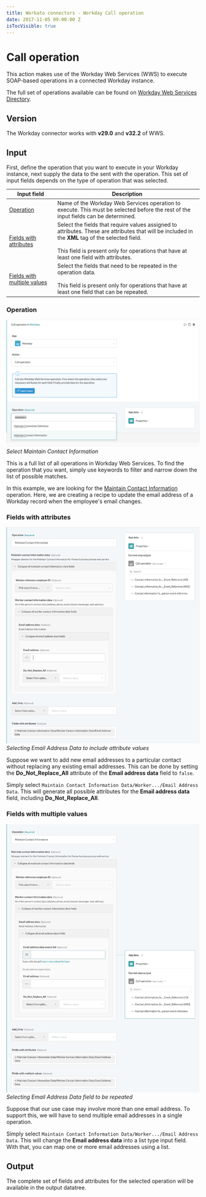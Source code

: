 ```yaml
---
title: Workato connectors - Workday Call operation
date: 2017-11-05 09:00:00 Z
isTocVisible: true
---
```


# Call operation
This action makes use of the Workday Web Services (WWS) to execute SOAP-based operations in a connected Workday instance.

The full set of operations available can be found on [Workday Web Services Directory](https://community.workday.com/sites/default/files/file-hosting/productionapi/versions/v29.0/index.html).

## Version
The Workday connector works with **v29.0** and **v32.2** of WWS.

## Input
First, define the operation that you want to execute in your Workday instance, next supply the data to the sent with the operation. This set of input fields depends on the type of operation that was selected.

<table class="unchanged rich-diff-level-one">
  <thead>
    <tr>
        <th width='25%'>Input field</th>
        <th>Description</th>
    </tr>
  </thead>
  <tbody>
    <tr>
      <td><a href='#operation'>Operation</a></td>
      <td>
        Name of the Workday Web Services operation to execute. This must be selected before the rest of the input fields can be determined.
      </td>
    </tr>
    <tr>
      <td><a href='#fields-with-attributes'>Fields with attributes</a></td>
      <td>
        Select the fields that require values assigned to attributes. These are attributes that will be included in the <b>XML</b> tag of the selected field.<br><br>
        This field is present only for operations that have at least one field with attributes.
      </td>
    </tr>
    <tr>
      <td><a href='#fields-with-multiple-values'>Fields with multiple values</a></td>
      <td>
        Select the fields that need to be repeated in the operation data.<br><br>
        This field is present only for operations that have at least one field that can be repeated.
      </td>
    </tr>
  </tbody>
</table>

### Operation
![Select Maintain Contact Information](/assets/images/connectors/workday/select_operation.png)
*Select Maintain Contact Information*

This is a full list of all operations in Workday Web Services. To find the operation that you want, simply use keywords to filter and narrow down the list of possible matches.

In this example, we are looking for the [Maintain Contact Information](https://community.workday.com/sites/default/files/file-hosting/productionapi/Human_Resources/v29.0/Maintain_Contact_Information.html) operation. Here, we are creating a recipe to update the email address of a Workday record when the employee's email changes.

### Fields with attributes
![Selecting Email Address Data to include attribute values](/assets/images/connectors/workday/select_fields_with_attributes.png)
*Selecting Email Address Data to include attribute values*

Suppose we want to add new email addresses to a particular contact without replacing any existing email addresses. This can be done by setting the **Do_Not_Replace_All** attribute of the **Email address data** field to `false`.

Simply select `Maintain Contact Information Data/Worker.../Email Address Data`. This will generate all possible attributes for the **Email address data** field, including **Do_Not_Replace_All**.

### Fields with multiple values
![Selecting Email Address Data field to be repeated](/assets/images/connectors/workday/select_fields_with_multiple_values.png)
*Selecting Email Address Data field to be repeated*

Suppose that our use case may involve more than one email address. To support this, we will have to send multiple email addresses in a single operation.

Simply select `Maintain Contact Information Data/Worker.../Email Address Data`. This will change the **Email address data** into a list type input field. With that, you can map one or more email addresses using a list.

## Output
The complete set of fields and attributes for the selected operation will be available in the output datatree.
